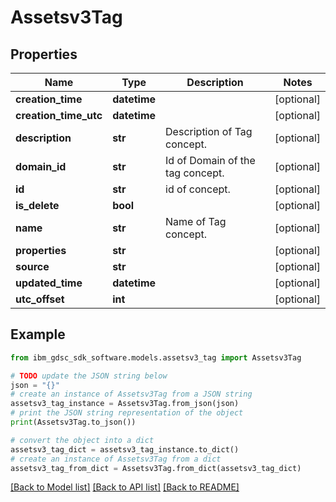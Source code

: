 # Assetsv3Tag


## Properties

Name | Type | Description | Notes
------------ | ------------- | ------------- | -------------
**creation_time** | **datetime** |  | [optional] 
**creation_time_utc** | **datetime** |  | [optional] 
**description** | **str** | Description of Tag concept. | [optional] 
**domain_id** | **str** | Id of  Domain of the tag concept. | [optional] 
**id** | **str** | id of  concept. | [optional] 
**is_delete** | **bool** |  | [optional] 
**name** | **str** | Name of Tag concept. | [optional] 
**properties** | **str** |  | [optional] 
**source** | **str** |  | [optional] 
**updated_time** | **datetime** |  | [optional] 
**utc_offset** | **int** |  | [optional] 

## Example

```python
from ibm_gdsc_sdk_software.models.assetsv3_tag import Assetsv3Tag

# TODO update the JSON string below
json = "{}"
# create an instance of Assetsv3Tag from a JSON string
assetsv3_tag_instance = Assetsv3Tag.from_json(json)
# print the JSON string representation of the object
print(Assetsv3Tag.to_json())

# convert the object into a dict
assetsv3_tag_dict = assetsv3_tag_instance.to_dict()
# create an instance of Assetsv3Tag from a dict
assetsv3_tag_from_dict = Assetsv3Tag.from_dict(assetsv3_tag_dict)
```
[[Back to Model list]](../README.md#documentation-for-models) [[Back to API list]](../README.md#documentation-for-api-endpoints) [[Back to README]](../README.md)


